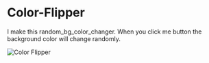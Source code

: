 # Color-Flipper
I make this random_bg_color_changer. When you click me button the background color will change randomly.

![Color Flipper](https://github.com/Chayon111/Color-Flipper/assets/101303939/653169a0-893a-46f8-bb98-207d8381ff64)

